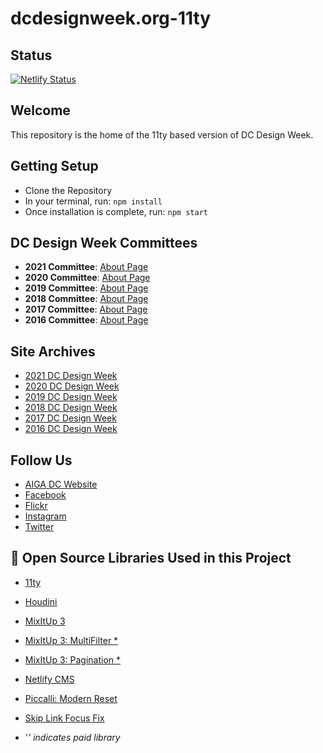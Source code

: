 # dcdesignweek.org-11ty

## Status

[![Netlify Status](https://api.netlify.com/api/v1/badges/6956fd8c-9cde-4bd5-a419-f29d640a9952/deploy-status)](https://app.netlify.com/sites/2022-dcdw/deploys)

## Welcome

This repository is the home of the 11ty based version of DC Design Week.

## Getting Setup

* Clone the Repository
* In your terminal, run: `npm install`
* Once installation is complete, run: `npm start`

## DC Design Week Committees

* **2021 Committee**: [About Page](https://2021.dcdesignweek.org/about)
* **2020 Committee**: [About Page](https://2020.dcdesignweek.org/about)
* **2019 Committee**: [About Page](https://2019.dcdesignweek.org/about)
* **2018 Committee**: [About Page](https://2018.dcdesignweek.org/about)
* **2017 Committee**: [About Page](https://2017.dcdesignweek.org/about/)
* **2016 Committee**: [About Page](https://2016.dcdesignweek.org/about)

## Site Archives

* [2021 DC Design Week](https://2021.dcdesignweek.org)
* [2020 DC Design Week](https://2020.dcdesignweek.org)
* [2019 DC Design Week](https://2019.dcdesignweek.org)
* [2018 DC Design Week](https://2018.dcdesignweek.org)
* [2017 DC Design Week](https://2017.dcdesignweek.org)
* [2016 DC Design Week](https://2016.dcdesignweek.org)

## Follow Us

* [AIGA DC Website](https://dc.aiga.org/)
* [Facebook](https://www.facebook.com/aigaDC)
* [Flickr](https://www.flickr.com/photos/77867183@N00)
* [Instagram](https://www.instagram.com/aigadc/)
* [Twitter](https://twitter.com/aigadc)

## 💐 Open Source Libraries Used in this Project

* [11ty](https://www.11ty.dev/)
* [Houdini](https://github.com/cferdinandi/houdini)
* [MixItUp 3](https://www.kunkalabs.com/mixitup/)
* [MixItUp 3: MultiFilter *](https://www.kunkalabs.com/mixitup-multifilter/)
* [MixItUp 3: Pagination *](https://www.kunkalabs.com/mixitup-pagination/)
* [Netlify CMS](https://www.netlifycms.org/)
* [Piccalli: Modern Reset](https://piccalil.li/blog/a-modern-css-reset/)
* [Skip Link Focus Fix](https://github.com/selfthinker/dokuwiki_template_writr/blob/master/js/skip-link-focus-fix.js)

* '*' indicates paid library*
